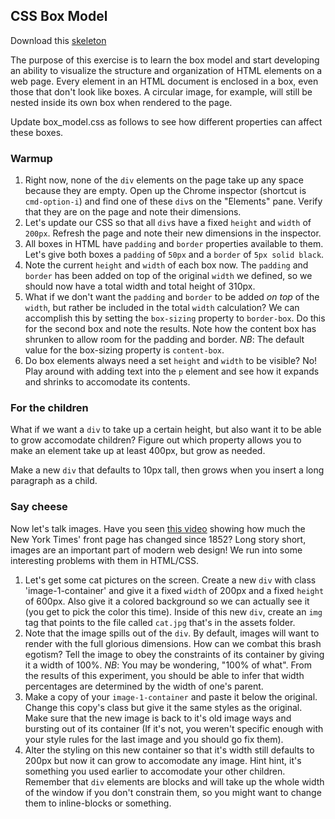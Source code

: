 ## CSS Box Model

Download this [skeleton][skeleton]

[skeleton]: ./skeleton.zip

The purpose of this exercise is to learn the box model and start developing an
ability to visualize the structure and organization of HTML elements on a web
page. Every element in an HTML document is enclosed in a box, even those that
don't look like boxes. A circular image, for example, will still be nested
inside its own box when rendered to the page.

Update box_model.css as follows to see how different properties can affect these
boxes.

### Warmup

1. Right now, none of the `div` elements on the page take up any space because
   they are empty. Open up the Chrome inspector (shortcut is `cmd-option-i`) and
   find one of these `div`s on the "Elements" pane. Verify that they are on the
   page and note their dimensions.
2. Let's update our CSS so that all `div`s have a fixed `height` and
   `width` of `200px`. Refresh the page and note their new dimensions in the
   inspector.
3. All boxes in HTML have `padding` and `border` properties available to them.
   Let's give both boxes a `padding` of `50px` and a `border` of `5px solid black`.
4. Note the current `height` and `width` of each box now. The `padding` and `border`
   has been added on top of the original `width` we defined, so we should now have
   a total width and total height of 310px.
5. What if we don't want the `padding` and `border` to be added _on top_ of the
   `width`, but rather be included in the total `width` calculation? We can
   accomplish this by setting the `box-sizing` property to `border-box`. Do this
   for the second box and note the results. Note how the content box has
   shrunken to allow room for the padding and border. *NB*: The default value for
   the box-sizing property is `content-box`.
6. Do box elements always need a set `height` and `width` to be visible? No! Play
   around with adding text into the `p` element and see how it expands and
   shrinks to accomodate its contents.

### For the children

What if we want a `div` to take up a certain height, but also want it to be able
to grow accomodate children? Figure out which property allows you to make an
element take up at least 400px, but grow as needed.

Make a new `div` that defaults to 10px tall, then grows when you insert a long
paragraph as a child.

### Say cheese

Now let's talk images. Have you seen [this video][nyt-front-page-video]
showing how much the New York Times' front page has changed since 1852? Long
story short, images are an important part of modern web design! We run into some
interesting problems with them in HTML/CSS.

1. Let's get some cat pictures on the screen. Create a new `div` with class
   'image-1-container' and give it a fixed `width` of 200px and a fixed `height`
   of 600px. Also give it a colored background so we can actually see it (you
   get to pick the color this time). Inside of this new `div`, create an `img`
   tag that points to the file called `cat.jpg` that's in the assets folder.
2. Note that the image spills out of the `div`. By default, images will want to
   render with the full glorious dimensions. How can we combat this brash
   egotism? Tell the image to obey the constraints of its container by giving it
   a width of 100%. *NB*: You may be wondering, "100% of what". From the results
   of this experiment, you should be able to infer that width percentages are
   determined by the width of one's parent.
3. Make a copy of your `image-1-container` and paste it below the original.
   Change this copy's class but give it the same styles as the original. Make
   sure that the new image is back to it's old image ways and bursting out of its
   container (If it's not, you weren't specific enough with your style rules for
   the last image and you should go fix them).
4. Alter the styling on this new container so that it's width still defaults to
   200px but now it can grow to accomodate any image. Hint hint, it's something
   you used earlier to accomodate your other children. Remember that `div`
   elements are blocks and will take up the whole width of the window if you
   don't constrain them, so you might want to change them to inline-blocks or
   something.

[nyt-front-page-video]: https://flowingdata.com/2017/02/21/evolution-of-the-new-york-times-front-page/
